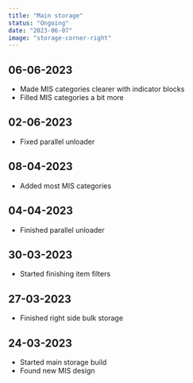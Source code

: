```yaml
---
title: "Main storage"
status: "Ongoing"
date: "2023-06-07"
image: "storage-corner-right"
---
```


## 06-06-2023
- Made MIS categories clearer with indicator blocks
- Filled MIS categories a bit more

## 02-06-2023
- Fixed parallel unloader

## 08-04-2023
- Added most MIS categories

## 04-04-2023
- Finished parallel unloader

## 30-03-2023
- Started finishing item filters

## 27-03-2023
- Finished right side bulk storage

## 24-03-2023
- Started main storage build
- Found new MIS design
